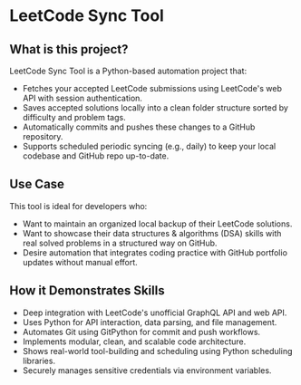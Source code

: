 # LeetCode Sync Tool

## What is this project?

LeetCode Sync Tool is a Python-based automation project that:
- Fetches your accepted LeetCode submissions using LeetCode's web API with session authentication.
- Saves accepted solutions locally into a clean folder structure sorted by difficulty and problem tags.
- Automatically commits and pushes these changes to a GitHub repository.
- Supports scheduled periodic syncing (e.g., daily) to keep your local codebase and GitHub repo up-to-date.

## Use Case

This tool is ideal for developers who:
- Want to maintain an organized local backup of their LeetCode solutions.
- Want to showcase their data structures & algorithms (DSA) skills with real solved problems in a structured way on GitHub.
- Desire automation that integrates coding practice with GitHub portfolio updates without manual effort.

## How it Demonstrates Skills

- Deep integration with LeetCode's unofficial GraphQL API and web API.
- Uses Python for API interaction, data parsing, and file management.
- Automates Git using GitPython for commit and push workflows.
- Implements modular, clean, and scalable code architecture.
- Shows real-world tool-building and scheduling using Python scheduling libraries.
- Securely manages sensitive credentials via environment variables.

